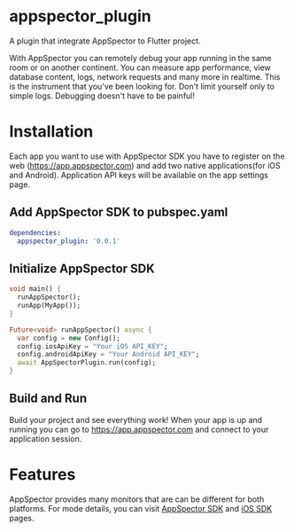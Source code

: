 # appspector_plugin

A plugin that integrate AppSpector to Flutter project.

With AppSpector you can remotely debug your app running in the same room or on another continent. 
You can measure app performance, view database content, logs, network requests and many more in realtime. 
This is the instrument that you've been looking for. Don't limit yourself only to simple logs. 
Debugging doesn't have to be painful!

# Installation

Each app you want to use with AppSpector SDK you have to register on the web (https://app.appspector.com)
and add two native applications(for iOS and Android). Application API keys will be available on 
the app settings page.

## Add AppSpector SDK to pubspec.yaml
```yaml
dependencies:
  appspector_plugin: '0.0.1'
```

## Initialize AppSpector SDK
```dart
void main() {
  runAppSpector();
  runApp(MyApp());
}

Future<void> runAppSpector() async {
  var config = new Config();
  config.iosApiKey = "Your iOS API_KEY";
  config.androidApiKey = "Your Android API_KEY";
  await AppSpectorPlugin.run(config);
}
```

## Build and Run
Build your project and see everything work! When your app is up and running you can go 
to https://app.appspector.com and connect to your application session.

# Features

AppSpector provides many monitors that are can be different for both platforms.
For mode details, you can visit [AppSpector SDK](https://github.com/appspector/android-sdk/) and [iOS SDK](https://github.com/appspector/ios-sdk) pages.
